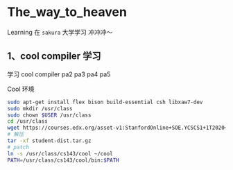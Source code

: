 # The_way_to_heaven
Learning   在 `sakura` 大学学习 冲冲冲～ 

## 1、cool compiler 学习

学习 cool compiler pa2 pa3 pa4 pa5

Cool 环境

```bash
sudo apt-get install flex bison build-essential csh libxaw7-dev
sudo mkdir /usr/class
sudo chown $USER /usr/class
cd /usr/class
wget https://courses.edx.org/asset-v1:StanfordOnline+SOE.YCSCS1+1T2020+type@asset+block@student-dist.tar.gz
# 解压
tar -xf student-dist.tar.gz
# patch
ln -s /usr/class/cs143/cool ~/cool
PATH=/usr/class/cs143/cool/bin:$PATH
```


